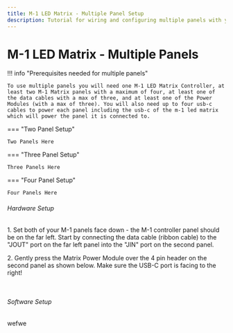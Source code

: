 ```yaml
---
title: M-1 LED Matrix - Multiple Panel Setup
description: Tutorial for wiring and configuring multiple panels with your M-1 LED Matrix.
---
```

# M-1 LED Matrix - Multiple Panels

!!! info "Prerequisites needed for multiple panels"

    To use multiple panels you will need one M-1 LED Matrix Controller, at least two M-1 Matrix panels with a maximum of four, at least one of the data cables with a max of three, and at least one of the Power Modules (with a max of three). You will also need up to four usb-c cables to power each panel including the usb-c of the m-1 led matrix which will power the panel it is connected to.

=== "Two Panel Setup"

    Two Panels Here

=== "Three Panel Setup"

    Three Panels Here

=== "Four Panel Setup"

    Four Panels Here

###### Hardware Setup

1\. Set both of your M-1 panels face down - the M-1 controller panel should be on the far left. Start by connecting the data cable (ribbon cable) to the "JOUT" port on the far left panel into the "JIN" port on the second panel.

2\. Gently press the Matrix Power Module over the 4 pin header on the second panel as shown below. Make sure the USB-C port is facing to the right!

&nbsp;

###### Software Setup

wefwe